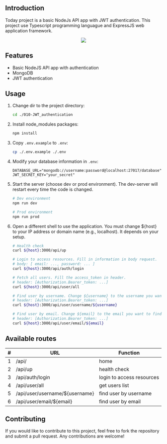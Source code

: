 ## Introduction

Today project is a basic NodeJs API app with JWT authentication. This project use Typescript programming languague and ExpressJS web application framework.

<p align="center">
  <a href="https://skillicons.dev">
    <img src="https://skillicons.dev/icons?i=nodejs,express,typescript,mongodb,prisma&perline=10"/>
  </a>
</p>

## Features

- Basic NodeJS API app with authentication
- MongoDB
- JWT authentication

## Usage

1.  Change dir to the project directory:

    ```bash
    cd ./010-JWT_authentication
    ```

2.  Install node_modules packages:

    ```bash
    npm install
    ```

3.  Copy `.env.example` to `.env`:

    ```bash
    cp ./.env.example ./.env
    ```

4.  Modify your database information in `.env`:

    ```properties
    DATABASE_URL="mongodb://username:password@localhost:27017/database"
    JWT_SECRET_KEY="your_secret"
    ```

5.  Start the server (choose dev or prod environment). The dev-server will restart every time the code is changed.

    ```bash
    # Dev environment
    npm run dev

    # Prod environment
    npm run prod
    ```

6.  Open a different shell to use the application. You must change ${host} to your IP address or domain name (e.g., localhost). It depends on your setup.

    ```bash
    # Health check
    curl ${host}:3000/api/up

    # Login to access resources. Fill in information in body request.
    # body: [ email: ..., password: ... ]
    curl ${host}:3000/api/auth/login

    # Fetch all users. Fill the access_token in header.
    # header: [Authorization.Bearer_token: ...]
    curl ${host}:3000/api/user/all

    # Find user by username. Change ${username} to the username you want to find.
    # header: [Authorization.Bearer_token: ...]
    curl ${host}:3000/api/user/username/${username}

    # Find user by email. Change ${email} to the email you want to find.
    # header: [Authorization.Bearer_token: ...]
    curl ${host}:3000/api/user/email/${email}
    ```

## Available routes

<div align="center">
  <table>
    <thead>
      <tr>
        <th>#</th>
        <th>URL</th>
        <th>Function</th>
      </tr>
    </thead>
    <tbody>
      <tr>
        <td>1</td>
        <td>/api/</td>
        <td>home</td>
      </tr>
      <tr>
        <td>2</td>
        <td>/api/up</td>
        <td>health check</td>
      </tr>
      <tr>
        <td>3</td>
        <td>/api/auth/login</td>
        <td>login to access resources</td>
      </tr>  
      <tr>
        <td>4</td>
        <td>/api/user/all</td>
        <td>get users list</td>
      </tr>      
      <tr>
        <td>5</td>
        <td>/api/user/username/${username}</td>
        <td>find user by username</td>
      </tr>
      <tr>
        <td>6</td>
        <td>/api/user/email/${email}</td>
        <td>find user by email</td>
      </tr>
    </tbody>
  </table>
</div>

## Contributing

If you would like to contribute to this project, feel free to fork the repository and submit a pull request. Any contributions are welcome!
